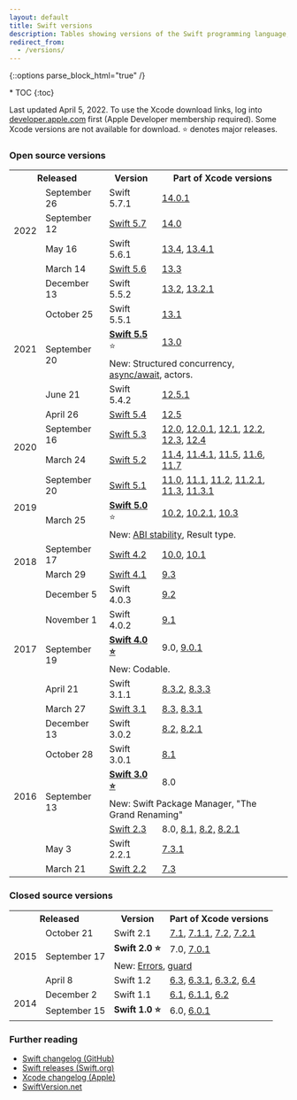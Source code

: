 ```yaml
---
layout: default
title: Swift versions
description: Tables showing versions of the Swift programming language, and their corresponding Xcode releases.
redirect_from:
  - /versions/
---
```

{::options parse_block_html="true" /}

<div id="compact-toc">
* TOC
{:toc}
</div>

Last updated April 5, 2022. To use the Xcode download links, log into [developer.apple.com](https://developer.apple.com/) first (Apple Developer membership required). Some Xcode versions are not available for download. ⭐ denotes major releases.

### Open source versions

<table>
  <tr>
    <th colspan="2">Released</th>
    <th>Version</th>
    <th>Part of Xcode versions</th>
  </tr>
  <tr>
    <td rowspan="4">2022</td>
    <td>September 26</td>
    <td class="nowrap">Swift 5.7.1</td>
    <td>
      <a href="https://developer.apple.com/services-account/download?path=/Developer_Tools/Xcode_14.0.1/Xcode_14.0.1.xip">14.0.1</a>
    </td>
  </tr>
  <tr>
    <td>September 12</td>
    <td class="nowrap">
      <a href="https://www.swift.org/blog/swift-5.7-released/">Swift 5.7</a>
    </td>
    <td>
      <a href="https://developer.apple.com/services-account/download?path=/Developer_Tools/Xcode_14/Xcode_14.xip">14.0</a>
    </td>
  </tr>
  <tr>
    <td>May 16</td>
    <td class="nowrap">Swift 5.6.1</td>
    <td>
      <a href="https://developer.apple.com/services-account/download?path=/Developer_Tools/Xcode_13.4/Xcode_13.4.xip">13.4</a>,
      <a href="https://developer.apple.com/services-account/download?path=/Developer_Tools/Xcode_13.4.1/Xcode_13.4.1.xip">13.4.1</a>
    </td>
  </tr>
  <tr>
    <td>March 14</td>
    <td class="nowrap">
      <a href="https://www.swift.org/blog/swift-5.6-released/">Swift 5.6</a>
    </td>
    <td>
      <a href="https://developer.apple.com/services-account/download?path=/Developer_Tools/Xcode_13.3/Xcode_13.3.xip">13.3</a>
    </td>
  </tr>
  <tr>
    <td rowspan="6">2021</td>
    <td>December 13</td>
    <td>Swift 5.5.2</td>
    <td>
      <a href="https://developer.apple.com/services-account/download?path=/Developer_Tools/Xcode_13.2/Xcode_13.2.xip">13.2</a>,
      <a href="https://developer.apple.com/services-account/download?path=/Developer_Tools/Xcode_13.2.1/Xcode_13.2.1.xip">13.2.1</a>
    </td>
  </tr>
  <tr>
    <td>October 25</td>
    <td>Swift 5.5.1</td>
    <td>
      <a href="https://developer.apple.com/services-account/download?path=/Developer_Tools/Xcode_13.1/Xcode_13.1.xip">13.1</a>
    </td>
  </tr>
  <tr>
    <td rowspan="2">September 20</td>
    <td class="nowrap">
      <a href="https://swift.org/blog/swift-5.5-released/"><strong>Swift 5.5</strong></a> ⭐
    </td>
    <td>
      <a href="https://developer.apple.com/services-account/download?path=/Developer_Tools/Xcode_13/Xcode_13.xip">13.0</a>
    </td>
  </tr>
  <tr>
    <td colspan="2" class="table-notes">
      New: Structured concurrency, <a href="/async-await">async/await</a>, actors.
    </td>
  </tr>
  <tr>
    <td>June 21</td>
    <td>Swift 5.4.2</td>
    <td>
      <a href="https://download.developer.apple.com/Developer_Tools/Xcode_12.5.1/Xcode_12.5.1.xip">12.5.1</a>
    </td>
  </tr>
  <tr>
    <td>April 26</td>
    <td>
      <a href="https://swift.org/blog/swift-5.4-released/">Swift 5.4</a>
    </td>
    <td>
      <a href="https://download.developer.apple.com/Developer_Tools/Xcode_12.5/Xcode_12.5.xip">12.5</a>
    </td>
  </tr>
  <tr>
    <td rowspan="2">2020</td>
    <td>September 16</td>
    <td>
      <a href="https://swift.org/blog/swift-5.3-released/">Swift 5.3</a>
    </td>
    <td>
      <a href="https://download.developer.apple.com/Developer_Tools/Xcode_12/Xcode_12.xip">12.0</a>,
      <a href="https://download.developer.apple.com/Developer_Tools/Xcode_12.0.1/Xcode_12.0.1.xip">12.0.1</a>,
      <a href="https://download.developer.apple.com/Developer_Tools/Xcode_12.1/Xcode_12.1.xip">12.1</a>,
      <a href="https://download.developer.apple.com/Developer_Tools/Xcode_12.2/Xcode_12.2.xip">12.2</a>,
      <a href="https://download.developer.apple.com/Developer_Tools/Xcode_12.3/Xcode_12.3.xip">12.3</a>,
      <a href="https://download.developer.apple.com/Developer_Tools/Xcode_12.4/Xcode_12.4.xip">12.4</a>
    </td>
  </tr>
  <tr>
    <td>March 24</td>
    <td>
      <a href="https://swift.org/blog/swift-5.2-released/">Swift 5.2</a>
    </td>
    <td>
      <a href="https://developer.apple.com/services-account/download?path=/Developer_Tools/Xcode_11.4/Xcode_11.4.xip">11.4</a>,
      <a href="https://developer.apple.com/services-account/download?path=/Developer_Tools/Xcode_11.4.1/Xcode_11.4.1.xip">11.4.1</a>,
      <a href="https://download.developer.apple.com/Developer_Tools/Xcode_11.5/Xcode_11.5.xip">11.5</a>,
      <a href="https://download.developer.apple.com/Developer_Tools/Xcode_11.6/Xcode_11.6.xip">11.6</a>,
      <a href="https://download.developer.apple.com/Developer_Tools/Xcode_11.7/Xcode_11.7.xip">11.7</a>
    </td>
  </tr>
  <tr>
    <td rowspan="3">2019</td>
    <td>September 20</td>
    <td>
      <a href="https://swift.org/blog/swift-5.1-released/">Swift 5.1</a>
    </td>
    <td>
      <a href="https://download.developer.apple.com/Developer_Tools/Xcode_11/Xcode_11.xip">11.0</a>,
      <a href="https://download.developer.apple.com/Developer_Tools/Xcode_11.1/Xcode_11.1.xip">11.1</a>,
      <a href="https://developer.apple.com/services-account/download?path=/Developer_Tools/Xcode_11.2/Xcode_11.2.xip">11.2</a>,
      <a href="https://developer.apple.com/services-account/download?path=/Developer_Tools/Xcode_11.2.1/Xcode_11.2.1.xip">11.2.1</a>,
      <a href="https://developer.apple.com/services-account/download?path=/Developer_Tools/Xcode_11.3/Xcode_11.3.xip">11.3</a>,
      <a href="https://developer.apple.com/services-account/download?path=/Developer_Tools/Xcode_11.3.1/Xcode_11.3.1.xip">11.3.1</a>
    </td>
  </tr>
  <tr>
    <td rowspan="2">March 25</td>
    <td>
      <a href="https://swift.org/blog/swift-5-released/"><strong>Swift 5.0</strong></a> ⭐
    </td>
    <td>
      <a href="https://download.developer.apple.com/Developer_Tools/Xcode_10.2/Xcode_10.2.xip">10.2</a>,
      <a href="https://download.developer.apple.com/Developer_Tools/Xcode_10.2.1/Xcode_10.2.1.xip">10.2.1</a>,
      <a href="https://download.developer.apple.com/Developer_Tools/Xcode_10.3/Xcode_10.3.xip">10.3</a>
    </td>
  </tr>
  <tr>
    <td colspan="2" class="table-notes">
      New: <a href="https://www.swift.org/blog/abi-stability-and-more/">ABI stability</a>, Result type.
    </td>
  </tr>
  <tr>
    <td rowspan="2">2018</td>
    <td>September 17</td>
    <td>
      <a href="https://swift.org/blog/swift-4.2-released/">Swift 4.2</a>
    </td>
    <td>
      <a href="https://download.developer.apple.com/Developer_Tools/Xcode_10/Xcode_10.xip">10.0</a>,
      <a href="https://download.developer.apple.com/Developer_Tools/Xcode_10.1/Xcode_10.1.xip">10.1</a>
    </td>
  </tr>
  <tr>
    <td>March 29</td>
    <td>
      <a href="https://swift.org/blog/swift-4.1-released/">Swift 4.1</a>
    </td>
    <td>
      <a href="https://download.developer.apple.com/Developer_Tools/Xcode_9.3/Xcode_9.3.xip">9.3</a>
    </td>
  </tr>
  <tr>
    <td rowspan="6">2017</td>
    <td>December 5</td>
    <td>Swift 4.0.3</td>
    <td>
      <a href="https://download.developer.apple.com/Developer_Tools/Xcode_9.2/Xcode_9.2.xip">9.2</a>
    </td>
  </tr>
  <tr>
    <td>November 1</td>
    <td>Swift 4.0.2</td>
    <td>
      <a href="https://download.developer.apple.com/Developer_Tools/Xcode_9.1/Xcode_9.1.xip">9.1</a>
    </td>
  </tr>
  <tr>
    <td rowspan="2">September 19</td>
    <td>
      <a href="https://swift.org/blog/swift-4.0-released/">
        <strong>Swift 4.0 ⭐</strong>
      </a>
    </td>
    <td>
      9.0,
      <a href="https://download.developer.apple.com/Developer_Tools/Xcode_9.0.1/Xcode_9.0.1.xip">9.0.1</a>
    </td>
  </tr>
  <tr>
    <td colspan="2" class="table-notes">
      New: Codable.
    </td>
  </tr>
  <tr>
    <td>April 21</td>
    <td>Swift 3.1.1</td>
    <td>
      <a href="https://download.developer.apple.com/Developer_Tools/Xcode_8.3.2/Xcode8.3.2.xip">8.3.2</a>,
      <a href="https://download.developer.apple.com/Developer_Tools/Xcode_8.3.3/Xcode8.3.3.xip">8.3.3</a>
    </td>
  </tr>
  <tr>
    <td>March 27</td>
    <td>
      <a href="https://swift.org/blog/swift-3.1-released/">Swift 3.1</a>
    </td>
    <td>
      <a href="https://download.developer.apple.com/Developer_Tools/Xcode_8.3/Xcode_8.3.xip">8.3,</a>
      <a href="https://download.developer.apple.com/Developer_Tools/Xcode_8.3.1/Xcode_8.3.1.xip">8.3.1</a>
    </td>
  </tr>
  <tr>
    <td rowspan="7">2016</td>
    <td>December 13</td>
    <td>Swift 3.0.2</td>
    <td>
      <a href="https://download.developer.apple.com/Developer_Tools/Xcode_8.2/Xcode_8.2.xip">8.2,</a>
      <a href="https://download.developer.apple.com/Developer_Tools/Xcode_8.2.1/Xcode_8.2.1.xip">8.2.1</a>
    </td>
  </tr>
  <tr>
    <td>October 28</td>
    <td>Swift 3.0.1</td>
    <td>
      <a href="https://download.developer.apple.com/Developer_Tools/Xcode_8.1/Xcode_8.1.xip">8.1</a>
    </td>
  </tr>
  <tr>
    <td rowspan="3">September 13</td>
    <td>
      <a href="https://swift.org/blog/swift-3.0-released/">
        <strong>Swift 3.0 ⭐</strong>
      </a>
    </td>
    <td>8.0</td>
  </tr>
  <tr>
    <td colspan="2" class="table-notes">
      New: Swift Package Manager, "The Grand Renaming"
    </td>
  </tr>
  <tr>
    <td>
      <a href="https://swift.org/blog/swift-2.3/">Swift 2.3</a>
    </td>
    <td>
      8.0,
      <a href="https://download.developer.apple.com/Developer_Tools/Xcode_8.1/Xcode_8.1.xip">8.1,</a>
      <a href="https://download.developer.apple.com/Developer_Tools/Xcode_8.2/Xcode_8.2.xip">8.2,</a>
      <a href="https://download.developer.apple.com/Developer_Tools/Xcode_8.2.1/Xcode_8.2.1.xip">8.2.1</a>
    </td>
  </tr>
  <tr>
    <td>May 3</td>
    <td>Swift 2.2.1</td>
    <td>
      <a href="https://download.developer.apple.com/Developer_Tools/Xcode_7.3.1/Xcode_7.3.1.dmg">7.3.1</a>
    </td>
  </tr>
  <tr>
    <td>March 21</td>
    <td>
      <a href="https://swift.org/blog/swift-2.2-released/">Swift 2.2</a>
    </td>
    <td>
      <a href="https://download.developer.apple.com/Developer_Tools/Xcode_7.3/Xcode_7.3.dmg">7.3</a>
    </td>
  </tr>
</table>

### Closed source versions

<table>
  <tr>
    <th colspan="2">Released</th>
    <th>Version</th>
    <th>Part of Xcode versions</th>
  </tr>
  <tr>
    <td rowspan="4">2015</td>
    <td>October 21</td>
    <td>Swift 2.1</td>
    <td>
      <a href="https://download.developer.apple.com/Developer_Tools/Xcode_7.1/Xcode_7.1.dmg">7.1</a>,
      <a href="https://download.developer.apple.com/Developer_Tools/Xcode_7.1.1/Xcode_7.1.1.dmg">7.1.1</a>,
      <a href="https://download.developer.apple.com/Developer_Tools/Xcode_7.2/Xcode_7.2.dmg">7.2</a>,
      <a href="https://download.developer.apple.com/Developer_Tools/Xcode_7.2.1/Xcode_7.2.1.dmg">7.2.1</a>
    </td>
  </tr>
  <tr>
    <td rowspan="2">September 17</td>
    <td><strong>Swift 2.0 ⭐</strong></td>
    <td>
      7.0,
      <a href="https://download.developer.apple.com/Developer_Tools/Xcode_7.0.1/Xcode_7.0.1.dmg">7.0.1</a>
    </td>
  </tr>
  <tr>
    <td colspan="2" class="table-notes">
      New: <a href="/errors">Errors</a>, <a href="/guard">guard</a>
    </td>
  </tr>
  <tr>
    <td>April 8</td>
    <td>Swift 1.2</td>
    <td>
      <a href="https://download.developer.apple.com/Developer_Tools/Xcode_6.3/Xcode_6.3.dmg">6.3</a>,
      <a href="https://download.developer.apple.com/Developer_Tools/Xcode_6.3.1/Xcode_6.3.1.dmg">6.3.1</a>,
      <a href="https://download.developer.apple.com/Developer_Tools/Xcode_6.3.2/Xcode_6.3.2.dmg">6.3.2</a>,
      <a href="https://download.developer.apple.com/Developer_Tools/Xcode_6.4/Xcode_6.4.dmg">6.4</a>
    </td>
  </tr>
  <tr>
    <td rowspan="2">2014</td>
    <td>December 2</td>
    <td>Swift 1.1</td>
    <td>
      <a href="https://download.developer.apple.com/Developer_Tools/xcode_6.1/56841_xcode_6.1.dmg">6.1</a>,
      <a href="https://download.developer.apple.com/Developer_Tools/xcode_6.1.1/xcode_6.1.1.dmg">6.1.1</a>,
      <a href="https://download.developer.apple.com/Developer_Tools/Xcode_6.2/Xcode_6.2.dmg">6.2</a>
    </td>
  </tr>
  <tr>
    <td>September 15</td>
    <td><strong>Swift 1.0 ⭐</strong></td>
    <td>
      6.0,
      <a href="https://download.developer.apple.com/Developer_Tools/xcode_6.0.1/xcode_6.0.1.dmg">6.0.1</a>
    </td>
  </tr>
</table>

### Further reading

* [Swift changelog (GitHub)](https://github.com/apple/swift/blob/master/CHANGELOG.md)
* [Swift releases (Swift.org)](https://swift.org/download/#releases)
* [Xcode changelog (Apple)](https://developer.apple.com/library/content/releasenotes/DeveloperTools/RN-Xcode/Chapters/Introduction.html)
* [SwiftVersion.net](https://swiftversion.net/)
